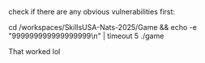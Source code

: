 check if there are any obvious vulnerabilities first:

cd /workspaces/SkillsUSA-Nats-2025/Game && echo -e "999999999999999999\n" | timeout 5 ./game

That worked lol